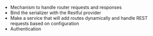 * Mechanism to handle router requests and responses
* Bind the serializer with the Restful provider
* Make a service that will add routes dynamically and handle REST requests based on configuration
* Authentication